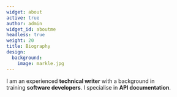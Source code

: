 ```yaml
---
widget: about
active: true
author: admin
widget_id: aboutme
headless: true
weight: 20
title: Biography
design:
  background:
    image: markle.jpg
---
```

<!--StartFragment-->

I am an experienced **technical writer** with a background in training **software developers**. I specialise in **API documentation**.

<!--EndFragment-->
